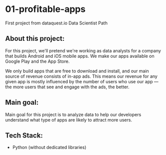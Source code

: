 # 01-profitable-apps
First project from dataquest.io Data Scientist Path

## About this project:
For this project, we'll pretend we're working as data analysts for a company that builds Android and iOS mobile apps. We make our apps available on Google Play and the App Store.

We only build apps that are free to download and install, and our main source of revenue consists of in-app ads. This means our revenue for any given app is mostly influenced by the number of users who use our app — the more users that see and engage with the ads, the better.

## Main goal:
Main goal for this project is to analyze data to help our developers understand what type of apps are likely to attract more users.

## Tech Stack:
- Python (without dedicated libraries)
